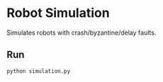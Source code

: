 # Robot Simulation

Simulates robots with crash/byzantine/delay faults.

## Run
```bash
python simulation.py
